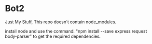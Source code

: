 # Bot2
Just My Stuff, 
This repo doesn't contain node_modules.

install node and use the command.
"npm install --save express request body-parser" to get the required dependencies.
